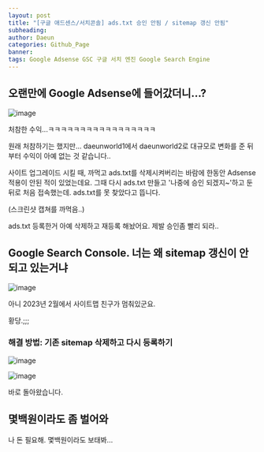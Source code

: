 ```yaml
---
layout: post
title: "[구글 애드센스/서치콘솔] ads.txt 승인 안됨 / sitemap 갱신 안됨"
subheading: 
author: Daeun
categories: Github_Page
banner:
tags: Google Adsense GSC 구글 서치 엔진 Google Search Engine
---
```


## 오랜만에 Google Adsense에 들어갔더니...?

![image](https://cdn.jsdelivr.net/gh/splanky0314/CDN/Github_Page/2023-11-04-Google_Search_Engine_Err/Ad1.jpg)

처참한 수익...ㅋㅋㅋㅋㅋㅋㅋㅋㅋㅋㅋㅋㅋㅋㅋㅋㅋ

원래 처참하기는 했지만... daeunworld1에서 daeunworld2로 대규모로 변화를 준 뒤 부터 수익이 아예 없는 것 같습니다..

사이트 업그레이드 시킬 때, 까먹고 ads.txt를 삭제시켜버리는 바람에 한동안 Adsense 적용이 안된 적이 있었는데요. 그때 다시 ads.txt 만들고 '나중에 승인 되겠지~'하고 둔 뒤로 처음 접속했는데. ads.txt를 못 찾았다고 뜹니다.

(스크린샷 캡쳐를 까먹음..)

ads.txt 등록한거 아예 삭제하고 재등록 해놨어요. 제발 승인좀 빨리 되라..

## Google Search Console. 너는 왜 sitemap 갱신이 안되고 있는거냐

![image](https://cdn.jsdelivr.net/gh/splanky0314/CDN/Github_Page/2023-11-04-Google_Search_Engine_Err/GSC1.png)

아니 2023년 2월에서 사이트맵 친구가 멈춰있군요.

황당.;;;

### 해결 방법: 기존 sitemap 삭제하고 다시 등록하기

![image](https://cdn.jsdelivr.net/gh/splanky0314/CDN/Github_Page/2023-11-04-Google_Search_Engine_Err/GSC2.png)

![image](https://cdn.jsdelivr.net/gh/splanky0314/CDN/Github_Page/2023-11-04-Google_Search_Engine_Err/SEO3.jpg)

바로 돌아왔습니다.

## 몇백원이라도 좀 벌어와

나 돈 필요해. 몇백원이라도 보태봐...